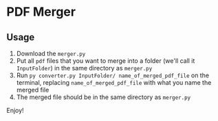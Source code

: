 # PDF Merger

## Usage

1. Download the `merger.py`
2. Put all `pdf` files that you want to merge into a folder (we'll call it `InputFolder`) in the same directory as `merger.py`
3. Run `py converter.py InputFolder/ name_of_merged_pdf_file` on the terminal, replacing `name_of_merged_pdf_file` with what you name the merged file
4. The merged file should be in the same directory as `merger.py`

Enjoy!